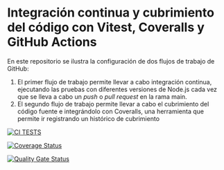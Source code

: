 # Integración continua y cubrimiento del código con Vitest, Coveralls y GitHub Actions

En este repositorio se ilustra la configuración de dos flujos de trabajo de GitHub:

1. El primer flujo de trabajo permite llevar a cabo integración continua, ejecutando las pruebas con diferentes
versiones de Node.js cada vez que se lleva a cabo un *push* o *pull request* en la rama main.
2. El segundo flujo de trabajo permite llevar a cabo el cubrimiento del código fuente e integrándolo con
Coveralls, una herramienta que permite ir registrando un histórico de cubrimiento

[![CI TESTS](https://github.com/ULL-ESIT-INF-DSI-2425/prct10-express-funko-app-IsmaelAF/actions/workflows/ci.yml/badge.svg)](https://github.com/ULL-ESIT-INF-DSI-2425/prct10-express-funko-app-IsmaelAF/actions/workflows/ci.yml)

[![Coverage Status](https://coveralls.io/repos/github/ULL-ESIT-INF-DSI-2425/prct10-express-funko-app-IsmaelAF/badge.svg?branch=main)](https://coveralls.io/github/ULL-ESIT-INF-DSI-2425/prct10-express-funko-app-IsmaelAF?branch=main)

[![Quality Gate Status](https://sonarcloud.io/api/project_badges/measure?project=ULL-ESIT-INF-DSI-2425_prct10-express-funko-app-IsmaelAF&metric=alert_status)](https://sonarcloud.io/summary/new_code?id=ULL-ESIT-INF-DSI-2425_prct10-express-funko-app-IsmaelAF)
